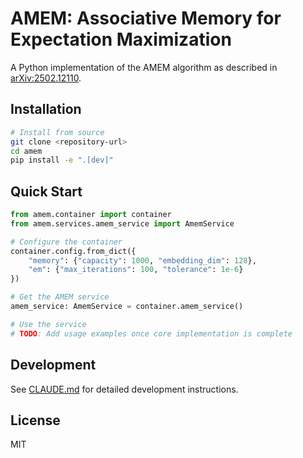 # AMEM: Associative Memory for Expectation Maximization

A Python implementation of the AMEM algorithm as described in [arXiv:2502.12110](https://arxiv.org/pdf/2502.12110).

## Installation

```bash
# Install from source
git clone <repository-url>
cd amem
pip install -e ".[dev]"
```

## Quick Start

```python
from amem.container import container
from amem.services.amem_service import AmemService

# Configure the container
container.config.from_dict({
    "memory": {"capacity": 1000, "embedding_dim": 128},
    "em": {"max_iterations": 100, "tolerance": 1e-6}
})

# Get the AMEM service
amem_service: AmemService = container.amem_service()

# Use the service
# TODO: Add usage examples once core implementation is complete
```

## Development

See [CLAUDE.md](CLAUDE.md) for detailed development instructions.

## License

MIT